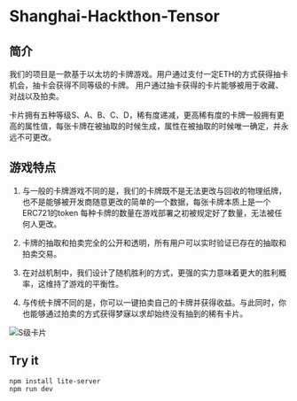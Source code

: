 # Shanghai-Hackthon-Tensor

## 简介
我们的项目是一款基于以太坊的卡牌游戏。用户通过支付一定ETH的方式获得抽卡机会，抽卡会获得不同等级的卡牌。
用户通过抽卡获得的卡片能够被用于收藏、对战以及拍卖。

卡片拥有五种等级S、A、B、C、D，稀有度递减，更高稀有度的卡牌一般拥有更高的属性值，每张卡牌在被抽取的时候生成，属性在被抽取的时候唯一确定，并永远不可更改。


## 游戏特点

1. 与一般的卡牌游戏不同的是，我们的卡牌既不是无法更改与回收的物理纸牌，也不是能够被开发商随意更改的简单的一个数据，每张卡牌本质上是一个ERC721的token
每种卡牌的数量在游戏部署之初被规定好了数量，无法被任何人更改。

2. 卡牌的抽取和拍卖完全的公开和透明，所有用户可以实时验证已存在的抽取和拍卖交易。

3. 在对战机制中，我们设计了随机胜利的方式，更强的实力意味着更大的胜利概率，这维持了游戏的平衡性。

4. 与传统卡牌不同的是，你可以一键拍卖自己的卡牌并获得收益。与此同时，你也能够通过拍卖的方式获得梦寐以求却始终没有抽到的稀有卡片。

![S级卡片](https://github.com/COAOX/hackathon-bitrun/blob/master/Tensor/img/S.JPG "区块链")

## Try it

```
npm install lite-server
npm run dev
```

